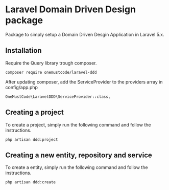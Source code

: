 # Laravel Domain Driven Design package
Package to simply setup a Domain Driven Desgin Application in Laravel 5.x.

## Installation
Require the Query library trough composer.
```
composer require onemustcode/laravel-ddd
```

After updating composer, add the ServiceProvider to the providers array in config/app.php
```
OneMustCode\LaravelDDD\ServiceProvider::class,
```

## Creating a project
To create a project, simply run the following command and follow the instructions.

```
php artisan ddd:project
```

## Creating a new entity, repository and service
To create a entity, simply run the following command and follow the instructions.

```
php artisan ddd:create
```

